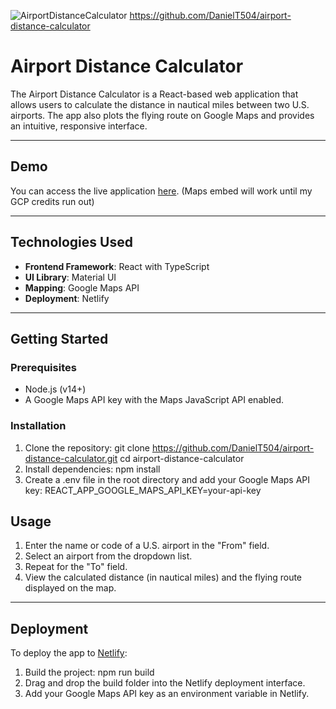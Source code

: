 ![AirportDistanceCalculator](https://github.com/user-attachments/assets/9e9b40a6-7d08-464b-be11-8245f36e0a5d)
https://github.com/DanielT504/airport-distance-calculator

# **Airport Distance Calculator**

The Airport Distance Calculator is a React-based web application that allows users to calculate the distance in nautical miles between two U.S. airports. The app also plots the flying route on Google Maps and provides an intuitive, responsive interface.

---

## **Demo**
You can access the live application [here](https://heartfelt-peony-d55fb9.netlify.app). (Maps embed will work until my GCP credits run out)

---

## **Technologies Used**
- **Frontend Framework**: React with TypeScript  
- **UI Library**: Material UI  
- **Mapping**: Google Maps API  
- **Deployment**: Netlify  

---

## **Getting Started**

### **Prerequisites**
- Node.js (v14+)
- A Google Maps API key with the Maps JavaScript API enabled.

### **Installation**
1. Clone the repository:
   git clone https://github.com/DanielT504/airport-distance-calculator.git
   cd airport-distance-calculator
2. Install dependencies:
   npm install
3. Create a .env file in the root directory and add your Google Maps API key:
   REACT_APP_GOOGLE_MAPS_API_KEY=your-api-key

## **Usage**
1. Enter the name or code of a U.S. airport in the "From" field.
2. Select an airport from the dropdown list.
3. Repeat for the "To" field.
4. View the calculated distance (in nautical miles) and the flying route displayed on the map.

---

## **Deployment**
To deploy the app to [Netlify](https://www.netlify.com/):
1. Build the project:
   npm run build
2. Drag and drop the build folder into the Netlify deployment interface.
3. Add your Google Maps API key as an environment variable in Netlify.
